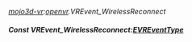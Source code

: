 _[mojo3d-vr](../../modules/mojo3d-vr/mojo3d-vr-module.md):[openvr](openvr:).VREvent\_WirelessReconnect_
##### Const VREvent\_WirelessReconnect:[EVREventType](../../modules/mojo3d-vr/openvr-evreventtype.md)
